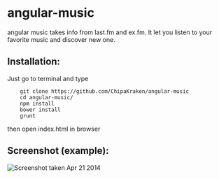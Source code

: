 angular-music
=============

angular music takes info from last.fm and ex.fm. It let you listen to your favorite music and discover new one.

Installation:
---------
Just go to terminal and type

        git clone https://github.com/ChipaKraken/angular-music
        cd angular-music/
        npm install
        bower install
        grunt
        
then open index.html in browser

Screenshot (example):
---------
![Screenshot taken Apr 21 2014](http://i.imgur.com/dSgeksZ.jpg)
